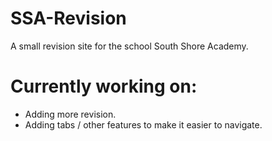 # SSA-Revision
A small revision site for the school South Shore Academy.

# Currently working on:
* Adding more revision.
* Adding tabs / other features to make it easier to navigate.
